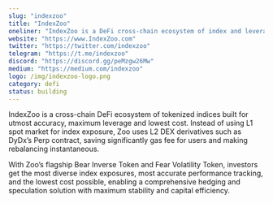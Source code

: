 ```yaml
---
slug: "indexzoo"
title: "IndexZoo"
oneliner: "IndexZoo is a DeFi cross-chain ecosystem of index and leveraged token built for utmost accuracy, highest leverage and lowest cost."
website: "https://www.IndexZoo.com"
twitter: "https://twitter.com/indexzoo"
telegram: "https://t.me/indexzoo"
discord: "https://discord.gg/peMzgw26Mw"
medium: "https://medium.com/indexzoo"
logo: /img/indexzoo-logo.png
category: defi
status: building
---
```


IndexZoo is a cross-chain DeFi ecosystem of tokenized indices built for utmost accuracy, maximum leverage and lowest cost. Instead of using L1 spot market for index exposure, Zoo uses L2 DEX derivatives such as DyDx’s Perp contract, saving significantly gas fee for users and making rebalancing instantaneous. 

With Zoo’s flagship Bear Inverse Token and Fear Volatility Token, investors get the most diverse index exposures, most accurate performance tracking, and the lowest cost possible, enabling a comprehensive hedging and speculation solution with maximum stability and capital efficiency.

